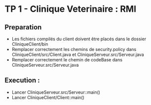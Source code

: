 # TP 1 - Clinique Veterinaire : RMI

## Preparation
 - Les fichiers compilés du client doivent être placés dans le dossier CliniqueClient/bin
 - Remplacer correctement les chemins de security.policy dans CliniqueClient/src/Client.java et CliniqueServeur.src/Serveur.java
 - Remplacer correctement le chemin de codeBase dans CliniqueServeur.src/Serveur.java
 
 ## Execution : 
  - Lancer CliniqueServeur.src/Serveur::main()
  - Lancer CliniqueClient/Client::main()